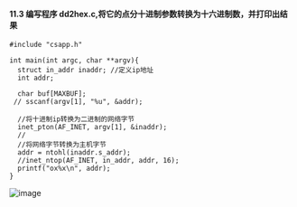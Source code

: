 #### 11.3 编写程序 dd2hex.c,将它的点分十进制参数转换为十六进制数，并打印出结果

```
#include "csapp.h"

int main(int argc, char **argv){
  struct in_addr inaddr; //定义ip地址
  int addr;

  char buf[MAXBUF];
 // sscanf(argv[1], "%u", &addr);

  //将十进制ip转换为二进制的网络字节
  inet_pton(AF_INET, argv[1], &inaddr);
  //    
  //将网络字节转换为主机字节
  addr = ntohl(inaddr.s_addr);
  //inet_ntop(AF_INET, in_addr, addr, 16);
  printf("ox%x\n", addr);
}

```
![image](https://user-images.githubusercontent.com/18367460/201469780-b097313a-e52d-43fc-a3de-7a1b178ed86f.png)

